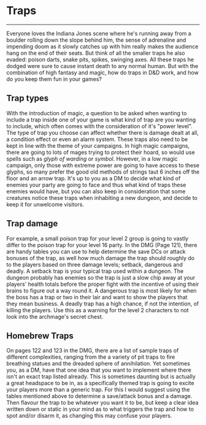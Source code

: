 # Traps
* * *

Everyone loves the Indiana Jones scene where he's running away from a boulder rolling down the slope behind him, the sense of adrenaline and impending doom as it slowly catches up with him really makes the audience hang on the end of their seats. But think of all the smaller traps he also evaded: poison darts, snake pits, spikes, swinging axes. All these traps he dodged were sure to cause instant death to any normal human. But with the combination of high fantasy and magic, how do traps in D&D work, and how do you keep them fun in your games?

## Trap types
With the introduction of magic, a question to be asked when wanting to include a trap inside one of your game is what kind of trap are you wanting to include, which often comes with the consideration of it's "power level". The type of trap you choose can affect whether there is damage dealt at all, a condition effect or even an alarm system. These traps also need to be kept in line with the theme of your campaigns. In high magic campaigns, there are going to lots of mages trying to protect their hoard, so would use spells such as *glyph of warding* or *symbol*. However, in a low magic campaign, only those with extreme power are going to have access to these glyphs, so many prefer the good old methods of strings taut 6 inches off the floor and an arrow trap. It's up to you as a DM to decide what kind of enemies your party are going to face and thus what kind of traps these enemies would have, but you can also keep in consideration that some creatures notice these traps when inhabiting a new dungeon, and decide to keep it for unwelcome visitors.

## Trap damage
 For example, a small poison trap for your level 2 group is going to vastly differ to the poison trap for your level 16 party. In the DMG (Page 121), there are handy tables you can use to help determine the save DCs or attack bonuses of the trap, as well how much damage the trap should roughly do to the players based on three damage levels; setback, dangerous and deadly. A setback trap is your typical trap used within a dungeon. The dungeon probably has enemies so the trap is just a slow chip away at your players' health totals before the proper fight with the incentive of using their brains to figure out a way round it. A dangerous trap is most likely for when the boss has a trap or two in their lair and want to show the players that they mean business. A deadly trap has a high chance, if not the intention, of killing the players. Use this as a warning for the level 2 characters to not look into the archmage's secret chest.
 
 ## Homebrew Traps
 On pages 122 and 123 in the DMG, there are a list of sample traps of different complexities, ranging from the a variety of pit traps to fire breathing statues and the dreaded sphere of annihilation. Yet sometimes you, as a DM, have that one idea that you want to implement where there isn't an exact trap listed already. This is sometimes daunting but is actually a great headspace to be in, as a specifically themed trap is going to excite your players more than a generic trap. For this I would suggest using the tables mentioned above to determine a save/attack bonus and a damage. Then flavour the trap to be whatever you want it to be, but keep a clear idea written down or static in your mind as to what triggers the trap and how to spot and/or disarm it, as changing this may confuse your players.
